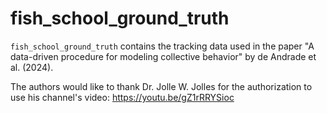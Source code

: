 # fish_school_ground_truth
 
`fish_school_ground_truth` contains the tracking data used in the paper "A data-driven procedure for modeling collective behavior" by de Andrade et al. (2024).

The authors would like to thank Dr. Jolle W. Jolles for the authorization to use his channel's video: https://youtu.be/gZ1rRRYSioc